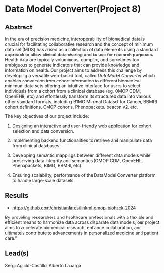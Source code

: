 # Data Model Converter(Project 8)

## Abstract

In the era of precision medicine, interoperability of biomedical data is crucial for facilitating collaborative research and the concept of minimum data set (MDS) has arised as a collection of data elements using a standard approach to allow clinical data sharing and its use for research purposes. Health data are typically voluminous, complex, and sometimes too ambiguous to generate indicators that can provide knowledge and information on health. Our project aims to address this challenge by developing a versatile web-based tool, called *DataModel Converter* which enables conversion from cohort information to different biomedical minimum data sets offering an intuitive interface for users to select individuals from a cohort from a clinical database (eg. OMOP CDM, OpenEHR, etc) and effortlessly transform its structured data into various other standard formats, including B1MG Minimal Dataset for Cancer, BBMRI cohort definitions, OMOP cohorts, Phenopackets, beacon v2, etc.

The key objectives of our project include:

 1. Designing an interactive and user-friendly web application for cohort selection and data conversion.
    
 2. Implementing backend functionalities to retrieve and manipulate data from clinical databases.
    
 3. Developing semantic mappings between different data models while preserving data integrity and semantics (OMOP CDM, OpenEHR, Phenopackets, B1MG, BBMRI, etc).
    
 4. Ensuring scalability, performance of the DataModel Converter platform to handle large-scale datasets.

## Results

- https://github.com/christianfares/linkml-omop-biohack-2024
    

By providing researchers and healthcare professionals with a flexible and efficient means to harmonize data across disparate data models, our project aims to accelerate biomedical research, enhance collaboration, and ultimately contribute to advancements in personalized medicine and patient care."

## Lead(s)

Sergi Aguiló-Castillo, Alberto Labarga
